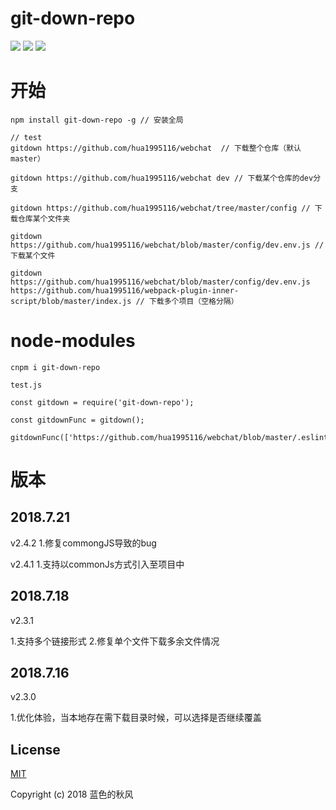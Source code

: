# git-down-repo

<p algin="center">
    <a href="https://npmcharts.com/compare/git-down-repo?minimal=true" rel="nofollow"><img src="https://img.shields.io/npm/dm/git-down-repo.svg" style="max-width:100%;"></a>
    <a href="https://www.npmjs.com/package/git-down-repo" rel="nofollow"><img src="https://img.shields.io/npm/v/git-down-repo.svg" style="max-width:100%;"></a>
    <a href="https://www.npmjs.com/package/git-down-repo" rel="nofollow"><img src="https://img.shields.io/npm/l/git-down-repo.svg" style="max-width:100%;"></a>
</p>

# 开始

```Shell
npm install git-down-repo -g // 安装全局

// test 
gitdown https://github.com/hua1995116/webchat  // 下载整个仓库（默认master）

gitdown https://github.com/hua1995116/webchat dev // 下载某个仓库的dev分支

gitdown https://github.com/hua1995116/webchat/tree/master/config // 下载仓库某个文件夹

gitdown https://github.com/hua1995116/webchat/blob/master/config/dev.env.js // 下载某个文件

gitdown https://github.com/hua1995116/webchat/blob/master/config/dev.env.js https://github.com/hua1995116/webpack-plugin-inner-script/blob/master/index.js // 下载多个项目（空格分隔）
```

# node-modules

```
cnpm i git-down-repo
```
```
test.js

const gitdown = require('git-down-repo');

const gitdownFunc = gitdown();

gitdownFunc(['https://github.com/hua1995116/webchat/blob/master/.eslintrc.js']);

```

# 版本

## 2018.7.21
v2.4.2
1.修复commongJS导致的bug

v2.4.1
1.支持以commonJs方式引入至项目中

## 2018.7.18
v2.3.1

1.支持多个链接形式
2.修复单个文件下载多余文件情况

## 2018.7.16
v2.3.0

1.优化体验，当本地存在需下载目录时候，可以选择是否继续覆盖

## License

[MIT](http://opensource.org/licenses/MIT)

Copyright (c) 2018 蓝色的秋风
